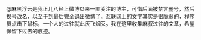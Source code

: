@麻黑浮云是我正儿八经上微博以来一直关注的博主，可惜后面被禁言删号，然后换号改名，以至于到最后完全退出微博了。互联网上的文字其实是很脆弱的，程序员点击下鼠标，一个人的过往就此灰飞烟灭。我在这里收集麻叔过往的文章，希望保留下过去的痕迹。
